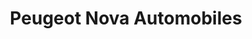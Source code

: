 ---
title: "Peugeot Nova Automobiles"
url: /dourdan/peugeot-nova-automobiles/
shop: Autowerkstatt
---